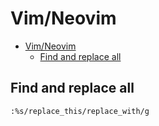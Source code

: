 # Vim/Neovim
<!--ts-->
* [Vim/Neovim](vim.md#vimneovim)
   * [Find and replace all](vim.md#find-and-replace-all)

<!-- Added by: runner, at: Fri May 28 12:33:16 UTC 2021 -->

<!--te-->

## Find and replace all
```vim
:%s/replace_this/replace_with/g
```
